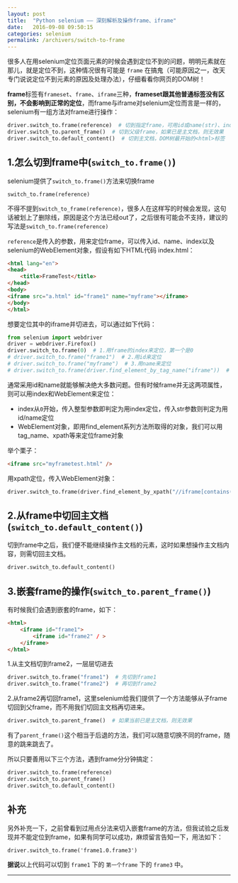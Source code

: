 ```yaml
---
layout: post
title:  "Python selenium —— 深刻解析及操作frame、iframe"
date:   2016-09-08 09:50:15
categories: selenium
permalink: /archivers/switch-to-frame
---
```



很多人在用selenium定位页面元素的时候会遇到定位不到的问题，明明元素就在那儿，就是定位不到，这种情况很有可能是 `frame` 在搞鬼（可能原因之一，改天专门说说定位不到元素的原因及处理办法），仔细看看你网页的DOM树！

**frame**标签有`frameset`、`frame`、`iframe`三种，**frameset跟其他普通标签没有区别，不会影响到正常的定位**，而frame与iframe对selenium定位而言是一样的，selenium有一组方法对frame进行操作：

```python
driver.switch_to.frame(reference)  # 切到指定frame，可用id或name(str)、index(int)、元素(WebElement)定位
driver.switch_to.parent_frame()  # 切到父级frame，如果已是主文档，则无效果
driver.switch_to.default_content()  # 切到主文档，DOM树最开始的<html>标签
```

## **1.怎么切到frame中(`switch_to.frame()`)**

selenium提供了`switch_to.frame()`方法来切换frame

```
switch_to.frame(reference)
```

不得不提到`switch_to_frame(reference)`，很多人在这样写的时候会发现，这句话被划上了删除线，原因是这个方法已经out了，之后很有可能会不支持，建议的写法是`switch_to.frame(reference)`

`reference`是传入的参数，用来定位frame，可以传入id、name、index以及selenium的WebElement对象，假设有如下HTML代码 index.html：

```html
<html lang="en">
<head>
    <title>FrameTest</title>
</head>
<body>
<iframe src="a.html" id="frame1" name="myframe"></iframe>
</body>
</html>
```

想要定位其中的iframe并切进去，可以通过如下代码：


```python
from selenium import webdriver
driver = webdriver.Firefox()
driver.switch_to.frame(0)  # 1.用frame的index来定位，第一个是0
# driver.switch_to.frame("frame1")  # 2.用id来定位
# driver.switch_to.frame("myframe")  # 3.用name来定位
# driver.switch_to.frame(driver.find_element_by_tag_name("iframe"))  # 4.用WebElement对象来定位
```

通常采用id和name就能够解决绝大多数问题。但有时候frame并无这两项属性，则可以用index和WebElement来定位：

- index从`0`开始，传入整型参数即判定为用index定位，传入str参数则判定为用id/name定位
- WebElement对象，即用find\_element系列方法所取得的对象，我们可以用tag_name、xpath等来定位frame对象

举个栗子：

```html
<iframe src="myframetest.html" />
```

用xpath定位，传入WebElement对象：

```python
driver.switch_to.frame(driver.find_element_by_xpath("//iframe[contains(@src,'myframe')]"))
```

## **2.从frame中切回主文档(`switch_to.default_content()`)**

切到frame中之后，我们便不能继续操作主文档的元素，这时如果想操作主文档内容，则需切回主文档。

```python
driver.switch_to.default_content()
```

## **3.嵌套frame的操作(`switch_to.parent_frame()`)**

有时候我们会遇到嵌套的frame，如下：

```html
<html>
	<iframe id="frame1">
		<iframe id="frame2" / >
	</iframe>
</html>
```

1.从主文档切到frame2，一层层切进去

```python
driver.switch_to.frame("frame1")  # 先切到frame1
driver.switch_to.frame("frame2")  # 再切到frame2
```

2.从frame2再切回frame1，这里selenium给我们提供了一个方法能够从子frame切回到父frame，而不用我们切回主文档再切进来。

```python
driver.switch_to.parent_frame()  # 如果当前已是主文档，则无效果
```

有了`parent_frame()`这个相当于后退的方法，我们可以随意切换不同的frame，随意的跳来跳去了。

所以只要善用以下三个方法，遇到frame分分钟搞定：

```python
driver.switch_to.frame(reference)
driver.switch_to.parent_frame()
driver.switch_to.default_content()
```


## **补充**

另外补充一下，之前曾看到过用点分法来切入嵌套frame的方法，但我试验之后发现并不能定位到frame，如果有同学可以成功，麻烦留言告知一下，用法如下：

```
driver.switch_to.frame('frame1.0.frame3')
```

**据说**以上代码可以切到 `frame1` 下的 `第一个frame` 下的 `frame3` 中。

****



